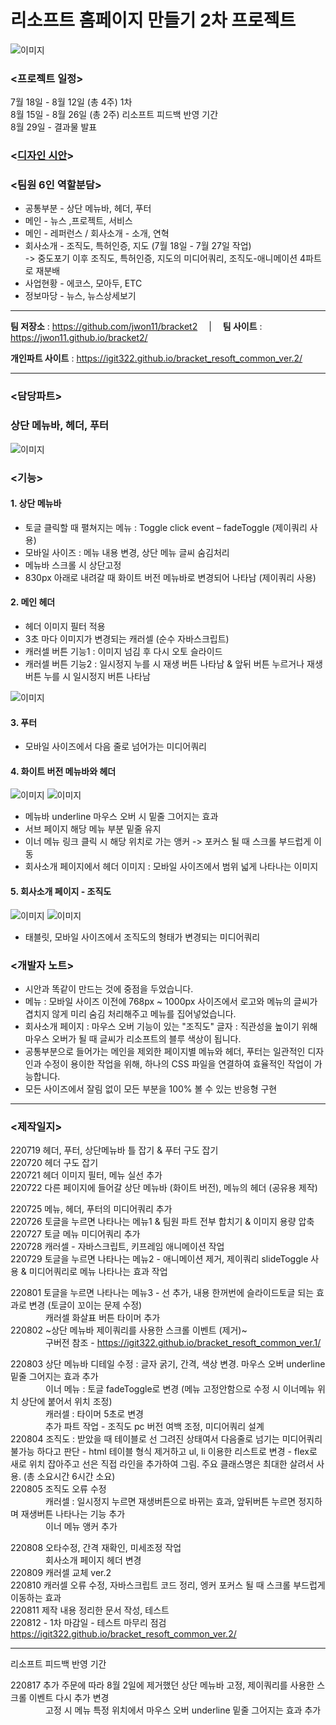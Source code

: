 # 리소프트 홈페이지 만들기 2차 프로젝트

![이미지](https://velog.velcdn.com/images/igit322/post/c7947666-37df-423c-aacf-3714cc3f5417/image.png)

### <프로젝트 일정>  
7월 18일 - 8월 12일 (총 4주) 1차  
8월 15일 - 8월 26일 (총 2주) 리소프트 피드백 반영 기간  
8월 29일 - 결과물 발표  

### <[디자인 시안](https://xd.adobe.com/view/f608027b-e8cb-443a-a512-91ead94bf53e-a35b/specs/)>
  
### <팀원 6인 역할분담>  
- 공통부분 - 상단 메뉴바, 헤더, 푸터  
- 메인 - 뉴스 ,프로젝트, 서비스  
- 메인 - 레퍼런스 / 회사소개 - 소개, 연혁  
- 회사소개 - 조직도, 특허인증, 지도 (7월 18일 - 7월 27일 작업)  
  -> 중도포기 이후 조직도, 특허인증, 지도의 미디어쿼리, 조직도-애니메이션 4파트로 재분배
- 사업현황 - 에코스, 모아두, ETC  
- 정보마당 - 뉴스, 뉴스상세보기  
  
------------  

**팀 저장소** : https://github.com/jwon11/bracket2 　|　 **팀 사이트** : https://jwon11.github.io/bracket2/

**개인파트 사이트** : https://igit322.github.io/bracket_resoft_common_ver.2/

------------  

### <담당파트>  
### **상단 메뉴바, 헤더, 푸터**

![이미지](https://velog.velcdn.com/images/igit322/post/70b4452e-459a-4d98-b55e-2c19f5424d06/image.png)
  
### <기능>
  
#### 1. 상단 메뉴바
- 토글 클릭할 때 펼쳐지는 메뉴 : Toggle click event – fadeToggle (제이쿼리 사용)
- 모바일 사이즈 : 메뉴 내용 변경, 상단 메뉴 글씨 숨김처리  
- 메뉴바 스크롤 시 상단고정  
- 830px 아래로 내려갈 때 화이트 버전 메뉴바로 변경되어 나타남 (제이쿼리 사용)
  
#### 2. 메인 헤더  
- 헤더 이미지 필터 적용  
- 3초 마다 이미지가 변경되는 캐러셀 (순수 자바스크립트)  
- 캐러셀 버튼 기능1 : 이미지 넘김 후 다시 오토 슬라이드  
- 캐러셀 버튼 기능2 : 일시정지 누를 시 재생 버튼 나타남 & 앞뒤 버튼 누르거나 재생 버튼 누를 시 일시정지 버튼 나타남  
  
  
![이미지](https://velog.velcdn.com/images/igit322/post/6049fa94-140e-4e08-a2e5-275876a6d0c1/image.gif)
  
#### 3. 푸터  
- 모바일 사이즈에서 다음 줄로 넘어가는 미디어쿼리  
  
#### 4. 화이트 버전 메뉴바와 헤더  
![이미지](https://velog.velcdn.com/images/igit322/post/32833b6b-5b60-49dd-9a00-1c5cb2f93144/image.png)
![이미지](https://velog.velcdn.com/images/igit322/post/b38f2f75-b7f9-4c65-b2b6-e115d7a1aae7/image.png)
  
- 메뉴바 underline 마우스 오버 시 밑줄 그어지는 효과  
- 서브 페이지 해당 메뉴 부분 밑줄 유지  
- 이너 메뉴 링크 클릭 시 해당 위치로 가는 앵커 -> 포커스 될 때 스크롤 부드럽게 이동  
- 회사소개 페이지에서 헤더 이미지 : 모바일 사이즈에서 범위 넓게 나타나는 이미지  

#### 5. 회사소개 페이지 - 조직도  
![이미지](https://velog.velcdn.com/images/igit322/post/c4508c00-6eec-409f-bb1e-cf437beff9ce/image.png)
![이미지](https://velog.velcdn.com/images/igit322/post/68920929-ad42-4e62-b381-5e0ec842a183/image.png)
- 태블릿, 모바일 사이즈에서 조직도의 형태가 변경되는 미디어쿼리  

### <개발자 노트>
- 시안과 똑같이 만드는 것에 중점을 두었습니다.
- 메뉴 : 모바일 사이즈 이전에 768px ~ 1000px 사이즈에서 로고와 메뉴의 글씨가 겹치지 않게 미리 숨김 처리해주고 메뉴를 집어넣었습니다.  
- 회사소개 페이지 : 마우스 오버 기능이 있는 "조직도" 글자 : 직관성을 높이기 위해 마우스 오버가 될 때 글씨가 리소프트의 블루 색상이 됩니다.  
- 공통부분으로 들어가는 메인을 제외한 페이지별 메뉴와 헤더, 푸터는 일관적인 디자인과 수정이 용이한 작업을 위해, 하나의 CSS 파일을 연결하여 효율적인 작업이 가능합니다.  
- 모든 사이즈에서 잘림 없이 모든 부분을 100% 볼 수 있는 반응형 구현  
  
------------
  
### <제작일지>
220719 헤더, 푸터, 상단메뉴바 틀 잡기 & 푸터 구도 잡기  
220720 헤더 구도 잡기  
220721 헤더 이미지 필터, 메뉴 실선 추가  
220722 다른 페이지에 들어갈 상단 메뉴바 (화이트 버전), 메뉴의 헤더 (공유용 제작)  
  
220725 메뉴, 헤더, 푸터의 미디어쿼리 추가  
220726 토글을 누르면 나타나는 메뉴1 & 팀원 파트 전부 합치기 & 이미지 용량 압축  
220727 토글 메뉴 미디어쿼리 추가  
220728 캐러셀 - 자바스크립트, 키프레임 애니메이션 작업  
220729 토글을 누르면 나타나는 메뉴2 - 애니메이션 제거, 제이쿼리 slideToggle 사용 & 미디어쿼리로 메뉴 나타나는 효과 작업  
  
220801 토글을 누르면 나타나는 메뉴3 - 선 추가, 내용 한꺼번에 슬라이드토글 되는 효과로 변경 (토글이 꼬이는 문제 수정)  
　　　　캐러셀 화살표 버튼 타이머 추가   
220802 ~상단 메뉴바 제이쿼리를 사용한 스크롤 이벤트 (제거)~  
　　　　구버전 참조 - https://igit322.github.io/bracket_resoft_common_ver.1/
  
220803 상단 메뉴바 디테일 수정 : 글자 굵기, 간격, 색상 변경.  마우스 오버 underline 밑줄 그어지는 효과 추가  
　　　　이너 메뉴 : 토글 fadeToggle로 변경 (메뉴 고정안함으로 수정 시 이너메뉴 위치 상단에 붙어서 위치 조정)  
　　　　캐러셀 : 타이머 5초로 변경  
　　　　추가 파트 작업 - 조직도 pc 버전 여백 조정, 미디어쿼리 설계  
220804 조직도 : 받았을 때 테이블로 선 그려진 상태여서 다음줄로 넘기는 미디어쿼리 불가능 하다고 판단 - html 테이블 형식 제거하고 ul, li 이용한 리스트로 변경 - flex로 새로 위치 잡아주고 선은 직접 라인을 추가하여 그림. 주요 클래스명은 최대한 살려서 사용. (총 소요시간 6시간 소요)  
220805 조직도 오류 수정  
　　　　캐러셀 : 일시정지 누르면 재생버튼으로 바뀌는 효과, 앞뒤버튼 누르면 정지하며 재생버튼 나타나는 기능 추가  
　　　　이너 메뉴 앵커 추가  
    
220808 오타수정, 간격 재확인, 미세조정 작업  
　　　　회사소개 페이지 헤더 변경  
220809 캐러셀 교체 ver.2  
220810 캐러셀 오류 수정, 자바스크립트 코드 정리, 엥커 포커스 될 때 스크롤 부드럽게 이동하는 효과  
220811 제작 내용 정리한 문서 작성, 테스트  
220812 - 1차 마감일 - 테스트 마무리 점검 https://igit322.github.io/bracket_resoft_common_ver.2/  

------------  

리소프트 피드백 반영 기간  

220817 추가 주문에 따라 8월 2일에 제거했던 상단 메뉴바 고정, 제이쿼리를 사용한 스크롤 이벤트 다시 추가 변경  
　　　　고정 시 메뉴 특정 위치에서 마우스 오버 underline 밑줄 그어지는 효과 추가  
